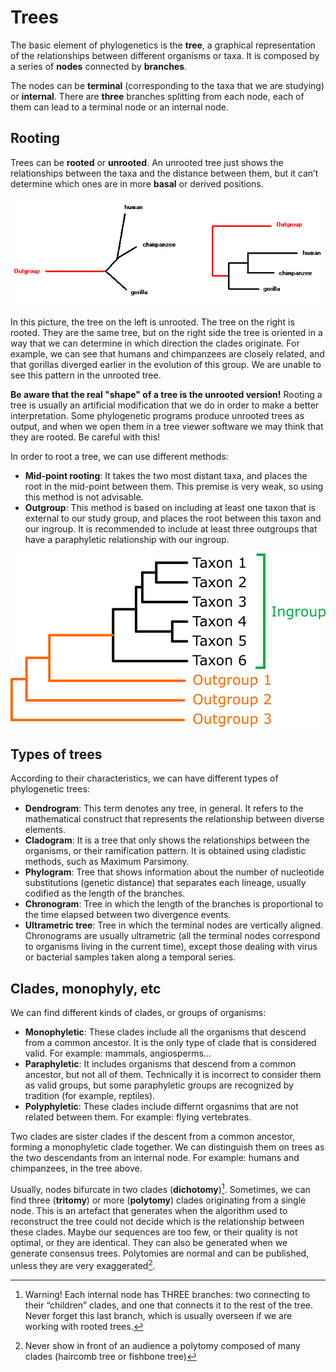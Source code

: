 # Trees

The basic element of phylogenetics is the **tree**, a graphical representation of the relationships between different organisms or taxa. It is composed by a series of **nodes** connected by **branches**.

The nodes can be **terminal** (corresponding to the taxa that we are studying) or **internal**. There are **three** branches splitting from each node, each of them can lead to a terminal node or an internal node.

## Rooting

Trees can be **rooted** or **unrooted**. An unrooted tree just shows the relationships between the taxa and the distance between them, but it can’t determine which ones are in more **basal** or derived positions.

![Trees](01-Tree_rooted_vs_unrooted.png)

In this picture, the tree on the left is unrooted. The tree on the right is rooted. They are the same tree, but on the right side the tree is oriented in a way that we can determine in which direction the clades originate. For example, we can see that humans and chimpanzees are closely related, and that gorillas diverged earlier in the evolution of this group. We are unable to see this pattern in the unrooted tree.

**Be aware that the real "shape" of a tree is the unrooted version!** Rooting a tree is usually an artificial modification that we do in order to make a better interpretation. Some phylogenetic programs produce unrooted trees as output, and when we open them in a tree viewer software we may think that they are rooted. Be careful with this!

In order to root a tree, we can use different methods:

- **Mid-point rooting**: It takes the two most distant taxa, and places the root in the mid-point between them. This premise is very weak, so using this method is not advisable.
- **Outgroup**: This method is based on including at least one taxon that is external to our study group, and places the root between this taxon and our ingroup. It is recommended to include at least three outgroups that have a paraphyletic relationship with our ingroup.

![Outgroups](01-Outgroups.png)

## Types of trees

According to their characteristics, we can have different types of phylogenetic trees:

-	**Dendrogram**: This term denotes any tree, in general. It refers to the mathematical construct that represents the relationship between diverse elements.
-	**Cladogram**: It is a tree that only shows the relationships between the organisms, or their ramification pattern. It is obtained using cladistic methods, such as Maximum Parsimony.
-	**Phylogram**: Tree that shows information about the number of nucleotide substitutions (genetic distance) that separates each lineage, usually codified as the length of the branches.
-	**Chronogram**: Tree in which the length of the branches is proportional to the time elapsed between two divergence events.
-	**Ultrametric tree**: Tree in which the terminal nodes are vertically aligned. Chronograms are usually ultrametric (all the terminal nodes correspond to organisms living in the current time), except those dealing with virus or bacterial samples taken along a temporal series.

## Clades, monophyly, etc

We can find different kinds of clades, or groups of organisms:

- **Monophyletic**: These clades include all the organisms that descend from a common ancestor. It is the only type of clade that is considered valid. For example: mammals, angiosperms…
- **Paraphyletic**: It includes organisms that descend from a common ancestor, but not all of them. Technically it is incorrect to consider them as valid groups, but some paraphyletic groups are recognized by tradition (for example, reptiles).
- **Polyphyletic**: These clades include differnt orgasnims that are not related between them. For example: flying vertebrates.

Two clades are sister clades if the descent from a common ancestor, forming a monophyletic clade together. We can distinguish them on trees as the two descendants from an internal node. For example: humans and chimpanzees, in the tree above.

Usually, nodes bifurcate in two clades (**dichotomy**)[^1]. Sometimes, we can find three (**tritomy**) or more (**polytomy**) clades originating from a single node. This is an artefact that generates when the algorithm used to reconstruct the tree could not decide which is the relationship between these clades. Maybe our sequences are too few, or their quality is not optimal, or they are identical. They can also be generated when we generate consensus trees. Polytomies are normal and can be published, unless they are very exaggerated[^2].



[^1]: Warning! Each internal node has THREE branches: two connecting to their “children” clades, and one that connects it to the rest of the tree. Never forget this last branch, which is usually overseen if we are working with rooted trees.

[^2]: Never show in front of an audience a polytomy composed of many clades (haircomb tree or fishbone tree)
